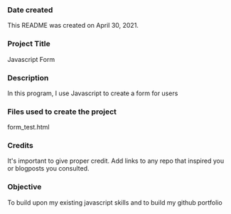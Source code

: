 ### Date created
This README was created on April 30, 2021.

### Project Title
Javascript Form

### Description
In this program, I use Javascript to create a form for users 

### Files used to create the project
form_test.html

### Credits
It's important to give proper credit. Add links to any repo that inspired you or blogposts you consulted.

### Objective 
To build upon my existing javascript skills and to build my github portfolio
